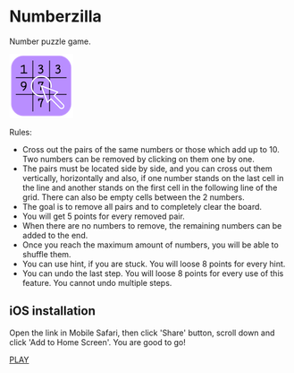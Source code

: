 # Numberzilla

Number puzzle game.

![Numberzilla logo](/apple-touch-icon.png)

Rules: 
- Cross out the pairs of the same numbers or those which add up to 10. Two numbers can be removed by clicking on them one by one.
- The pairs must be located side by side, and you can cross out them vertically, horizontally and also, if one number stands on the last cell in the line and another stands on the first cell in the following line of the grid. There can also be empty cells between the 2 numbers.
- The goal is to remove all pairs and to completely clear the board.
- You will get 5 points for every removed pair.
- When there are no numbers to remove, the remaining numbers can be added to the end.
- Once you reach the maximum amount of numbers, you will be able to shuffle them. 
- You can use hint, if you are stuck. You will loose 8 points for every hint.
- You can undo the last step. You will loose 8 points for every use of this feature. You cannot undo multiple steps.

## iOS installation

Open the link in Mobile Safari, then click 'Share' button, scroll down and click 'Add to Home Screen'. You are good to go!

[PLAY](https://stanochka.github.io/numberzilla/)
